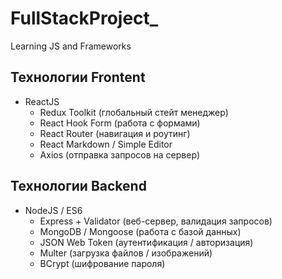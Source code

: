 # FullStackProject_
Learning JS and Frameworks

## Технологии Frontent
- ReactJS
    - Redux Toolkit (глобальный стейт менеджер)
    - React Hook Form (работа с формами)
    - React Router (навигация и роутинг)
    - React Markdown / Simple Editor 
    - Axios (отправка запросов на сервер)


## Технологии Backend
- NodeJS / ES6 
    - Express + Validator (веб-сервер, валидация запросов)
    - MongoDB / Mongoose (работа с базой данных)
    - JSON Web Token (аутентификация / авторизация)
    - Multer (загрузка файлов / изображений)
    - BCrypt (шифрование пароля)